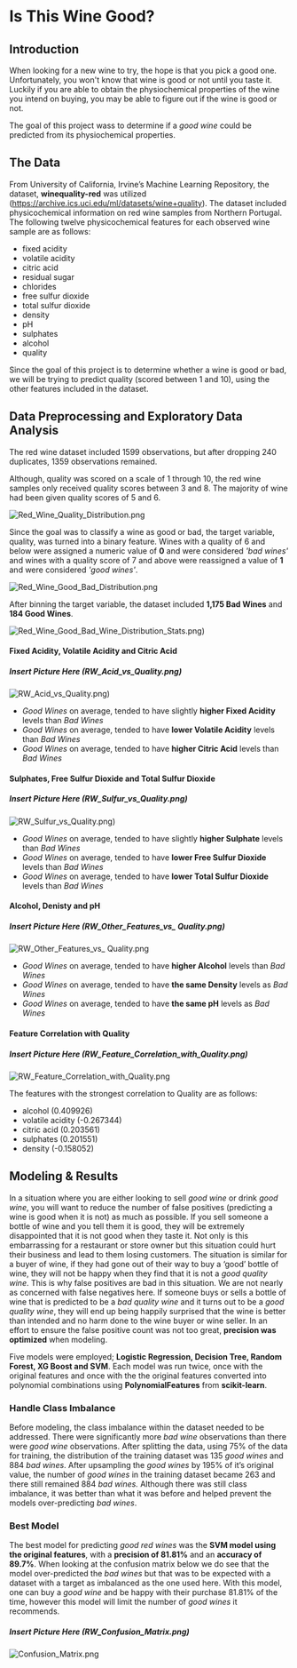 # Is This Wine Good?

## Introduction

When looking for a new wine to try, the hope is that you pick a good one. Unfortunately, you won't know that wine is good or not until you taste it. Luckily if you are able to obtain the physiochemical properties of the wine you intend on buying, you may be able to figure out if the wine is good or not.

The goal of this project wass to determine if a _good wine_ could be predicted from its physiochemical properties.

## The Data

From University of California, Irvine’s Machine Learning Repository, the dataset, __winequality-red__ was utilized (https://archive.ics.uci.edu/ml/datasets/wine+quality). The dataset included physicochemical information on red wine samples from Northern Portugal. The following twelve physicochemical features for each observed wine sample are as follows:

 - fixed acidity
 - volatile acidity
 - citric acid
 - residual sugar
 - chlorides
 - free sulfur dioxide
 - total sulfur dioxide
 - density
 - pH
 - sulphates
 - alcohol
 - quality

Since the goal of this project is to determine whether a wine is good or bad, we will be trying to predict quality (scored between 1 and 10), using the other features included in the dataset.

## Data Preprocessing and Exploratory Data Analysis

The red wine dataset included 1599 observations, but after dropping 240 duplicates, 1359 observations remained.

Although, quality was scored on a scale of 1 through 10, the red wine samples only received quality scores between 3 and 8. The majority of wine had been given quality scores of 5 and 6.

![Red_Wine_Quality_Distribution.png](https://github.com/erikajane/Good_Wine_Classification/blob/master/Images/Red_Wine_Quality_Distribution.png)

Since the goal was to classify a wine as good or bad, the target variable, quality, was turned into a binary feature. Wines with a quality of 6 and below were assigned a numeric value of __0__ and were considered _'bad wines'_ and wines with a quality score of 7 and above were reassigned a value of __1__ and were considered _'good wines'_.

![Red_Wine_Good_Bad_Distribution.png](https://github.com/erikajane/Good_Wine_Classification/blob/master/Images/Red_Wine_Good_Bad_Distribution.png)

After binning the target variable, the dataset included __1,175 Bad Wines__ and __184 Good Wines__.

![Red_Wine_Good_Bad_Wine_Distribution_Stats.png)](https://github.com/erikajane/Good_Wine_Classification/blob/master/Images/Red_Wine_Good_Bad_Wine_Distribution_Stats.png)

#### Fixed Acidity, Volatile Acidity and Citric Acid

##### Insert Picture Here (RW_Acid_vs_Quality.png)
![RW_Acid_vs_Quality.png)](https://github.com/erikajane/Good_Wine_Classification/blob/master/Images/RW_Acid_vs_Quality.png)

 - _Good Wines_ on average, tended to have slightly __higher Fixed Acidity__ levels than _Bad Wines_
 - _Good Wines_ on average, tended to have __lower Volatile Acidity__ levels than _Bad Wines_
 - _Good Wines_ on average, tended to have __higher Citric Acid__ levels than _Bad Wines_

#### Sulphates, Free Sulfur Dioxide and Total Sulfur Dioxide

##### Insert Picture Here (RW_Sulfur_vs_Quality.png)
![RW_Sulfur_vs_Quality.png)](https://github.com/erikajane/Good_Wine_Classification/blob/master/Images/RW_Sulfur_vs_Quality.png)

 - _Good Wines_ on average, tended to have slightly __higher Sulphate__ levels than _Bad Wines_
 - _Good Wines_ on average, tended to have __lower Free Sulfur Dioxide__ levels than _Bad Wines_
 - _Good Wines_ on average, tended to have __lower Total Sulfur Dioxide__ levels than _Bad Wines_
 
 #### Alcohol, Denisty and pH
 
 ##### Insert Picture Here (RW_Other_Features_vs_ Quality.png)
 ![RW_Other_Features_vs_ Quality.png](https://github.com/erikajane/Good_Wine_Classification/blob/master/Images/RW_Other_Features_vs_%20Quality.png)

 - _Good Wines_ on average, tended to have __higher Alcohol__ levels than _Bad Wines_
 - _Good Wines_ on average, tended to have __the same Density__ levels as _Bad Wines_
 - _Good Wines_ on average, tended to have __the same pH__ levels as _Bad Wines_
 
 #### Feature Correlation with Quality
 
 ##### Insert Picture Here (RW_Feature_Correlation_with_Quality.png)
![RW_Feature_Correlation_with_Quality.png](https://github.com/erikajane/Good_Wine_Classification/blob/master/Images/RW_Feature_Correlation_with_Quality.png)
 
 The features with the strongest correlation to Quality are as follows:
 
 - alcohol (0.409926)
 - volatile acidity (-0.267344)
 - citric acid (0.203561)
 - sulphates (0.201551)
 - density (-0.158052)
 
## Modeling & Results

In a situation where you are either looking to sell _good wine_ or drink _good wine_, you will want to reduce the number of false positives (predicting a wine is good when it is not) as much as possible. If you sell someone a bottle of wine and you tell them it is good, they will be extremely disappointed that it is not good when they taste it. Not only is this embarrassing for a restaurant or store owner but this situation could hurt their business and lead to them losing customers. The situation is similar for a buyer of wine, if they had gone out of their way to buy a ‘good’ bottle of wine, they will not be happy when they find that it is not a _good quality wine_. This is why false positives are bad in this situation. We are not nearly as concerned with false negatives here. If someone buys or sells a bottle of wine that is predicted to be a _bad quality wine_ and it turns out to be a _good quality wine_, they will end up being happily surprised that the wine is better than intended and no harm done to the wine buyer or wine seller. In an effort to ensure the false positive count was not too great, __precision was optimized__ when modeling.

Five models were employed; __Logistic Regression, Decision Tree, Random Forest, XG Boost and SVM__. Each model was run twice, once with the original features and once with the the original features converted into polynomial combinations using __PolynomialFeatures__ from __scikit-learn__.

### Handle Class Imbalance
 
Before modeling, the class imbalance within the dataset needed to be addressed. There were significantly more _bad wine_ observations than there were _good wine_ observations. After splitting the data, using 75% of the data for training, the distribution of the training dataset was 135 _good wines_ and 884 _bad wines_. After upsampling the _good wines_ by 195% of it’s original value, the number of _good wines_ in the training dataset became 263 and there still remained 884 _bad wines._ Although there was still class imbalance, it was better than what it was before and helped prevent the models over-predicting _bad wines_.

### Best Model

The best model for predicting _good red wines_ was the __SVM model using the original features__, with a __precision of 81.81%__ and an __accuracy of 89.7%__. When looking at the confusion matrix below we do see that the model over-predicted the _bad wines_ but that was to be expected with a dataset with a target as imbalanced as the one used here. With this model, one can buy a _good wine_ and be happy with their purchase 81.81% of the time, however this model will limit the number of _good wines_ it recommends.

##### Insert Picture Here (RW_Confusion_Matrix.png)
![Confusion_Matrix.png](https://github.com/erikajane/Good_Wine_Classification/blob/master/Images/Confusion_Matrix.png)

  
 
 